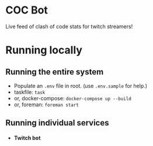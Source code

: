# COC Bot
Live feed of clash of code stats for twitch streamers!

# Running locally
## Running the entire system

- Populate an `.env` file in root. (use `.env.sample` for help.)
- taskfile: `task`
- or, docker-compose: `docker-compose up --build`
- or, foreman: `foreman start`

## Running individual services

- #### Twitch bot
 